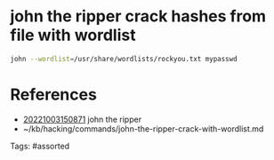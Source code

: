 # john the ripper crack hashes from file with wordlist
```bash
john --wordlist=/usr/share/wordlists/rockyou.txt mypasswd
```

# References
- [20221003150871](/zet/20221003150871/) john the ripper
- ~/kb/hacking/commands/john-the-ripper-crack-with-wordlist.md

Tags:
    #assorted

